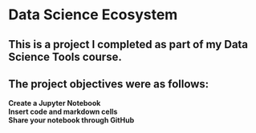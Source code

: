 # Data Science Ecosystem
## This is a project I completed as part of my Data Science Tools course. <br>
## The project objectives were as follows: <br>
  **Create a Jupyter Notebook**  <br>
  **Insert code and markdown cells** <br>
  **Share your notebook through GitHub** <br>
